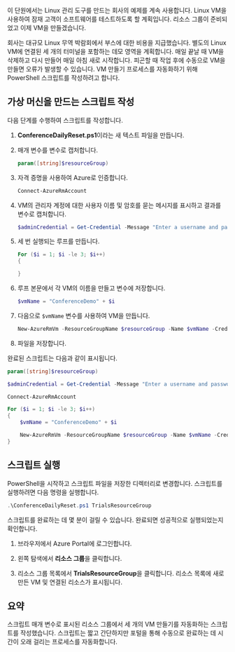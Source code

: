 이 단원에서는 Linux 관리 도구를 만드는 회사의 예제를 계속 사용합니다. Linux VM을 사용하여 잠재 고객이 소프트웨어를 테스트하도록 할 계획입니다. 리소스 그룹이 준비되었고 이제 VM을 만들겠습니다.

회사는 대규모 Linux 무역 박람회에서 부스에 대한 비용을 지급했습니다. 별도의 Linux VM에 연결된 세 개의 터미널을 포함하는 데모 영역을 계획합니다. 매일 끝날 때 VM을 삭제하고 다시 만들어 매일 아침 새로 시작합니다. 피곤할 때 작업 후에 수동으로 VM을 만들면 오류가 발생할 수 있습니다. VM 만들기 프로세스를 자동화하기 위해 PowerShell 스크립트를 작성하려고 합니다.

## <a name="write-a-script-that-creates-virtual-machines"></a>가상 머신을 만드는 스크립트 작성

다음 단계를 수행하여 스크립트를 작성합니다.

1. **ConferenceDailyReset.ps1**이라는 새 텍스트 파일을 만듭니다.

1. 매개 변수를 변수로 캡처합니다.

    ```powershell
    param([string]$resourceGroup)
    ```

1. 자격 증명을 사용하여 Azure로 인증합니다.

    ```powershell
    Connect-AzureRmAccount
    ```

1. VM의 관리자 계정에 대한 사용자 이름 및 암호를 묻는 메시지를 표시하고 결과를 변수로 캡처합니다.

    ```powershell
    $adminCredential = Get-Credential -Message "Enter a username and password for the VM administrator."
    ```

1. 세 번 실행되는 루프를 만듭니다.

    ```powershell
    For ($i = 1; $i -le 3; $i++) 
    {

    }
    ```

1. 루프 본문에서 각 VM의 이름을 만들고 변수에 저장합니다.

    ```powershell
    $vmName = "ConferenceDemo" + $i
    ```

1. 다음으로 `$vmName` 변수를 사용하여 VM을 만듭니다.

   ```powershell
   New-AzureRmVm -ResourceGroupName $resourceGroup -Name $vmName -Credential $adminCredential -Location "East US" -Image UbuntuLTS
   ```

1. 파일을 저장합니다.

완료된 스크립트는 다음과 같이 표시됩니다.

```powershell
param([string]$resourceGroup)

$adminCredential = Get-Credential -Message "Enter a username and password for the VM administrator."

Connect-AzureRmAccount

For ($i = 1; $i -le 3; $i++)
{
    $vmName = "ConferenceDemo" + $i

    New-AzureRmVm -ResourceGroupName $resourceGroup -Name $vmName -Credential $adminCredential -Location "East US" -Image UbuntuLTS
}
```

## <a name="execute-the-script"></a>스크립트 실행

PowerShell을 시작하고 스크립트 파일을 저장한 디렉터리로 변경합니다. 스크립트를 실행하려면 다음 명령을 실행합니다.

```powershell
.\ConferenceDailyReset.ps1 TrialsResourceGroup
```

스크립트를 완료하는 데 몇 분이 걸릴 수 있습니다. 완료되면 성공적으로 실행되었는지 확인합니다.

1. 브라우저에서 Azure Portal에 로그인합니다.

1. 왼쪽 탐색에서 **리소스 그룹**을 클릭합니다.

1. 리소스 그룹 목록에서 **TrialsResourceGroup**을 클릭합니다. 리소스 목록에 새로 만든 VM 및 연결된 리소스가 표시됩니다.

## <a name="summary"></a>요약
스크립트 매개 변수로 표시된 리소스 그룹에서 세 개의 VM 만들기를 자동화하는 스크립트를 작성했습니다. 스크립트는 짧고 간단하지만 포털을 통해 수동으로 완료하는 데 시간이 오래 걸리는 프로세스를 자동화합니다.